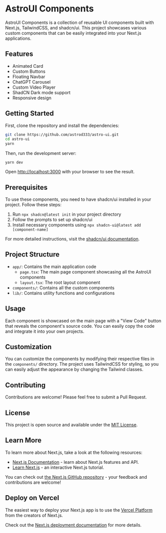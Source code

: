 # AstroUI Components

AstroUI Components is a collection of reusable UI components built with Next.js, TailwindCSS, and shadcn/ui. This project showcases various custom components that can be easily integrated into your Next.js applications.

## Features

- Animated Card
- Custom Buttons
- Floating Navbar
- ChatGPT Carousel
- Custom Video Player
- ShadCN Dark mode support
- Responsive design

## Getting Started

First, clone the repository and install the dependencies:

```bash
git clone https://github.com/astrod333/astro-ui.git
cd astro-ui
yarn
```

Then, run the development server:
```
yarn dev
```

Open [http://localhost:3000](http://localhost:3000) with your browser to see the result.

## Prerequisites

To use these components, you need to have shadcn/ui installed in your project. Follow these steps:

1. Run `npx shadcn@latest init` in your project directory
2. Follow the prompts to set up shadcn/ui
3. Install necessary components using `npx shadcn-ui@latest add [component-name]`

For more detailed instructions, visit the [shadcn/ui documentation](https://ui.shadcn.com/docs/installation).

## Project Structure

- `app/`: Contains the main application code
  - `page.tsx`: The main page component showcasing all the AstroUI components
  - `layout.tsx`: The root layout component
- `components/`: Contains all the custom components
- `lib/`: Contains utility functions and configurations

## Usage

Each component is showcased on the main page with a "View Code" button that reveals the component's source code. You can easily copy the code and integrate it into your own projects.

## Customization

You can customize the components by modifying their respective files in the `components/` directory. The project uses TailwindCSS for styling, so you can easily adjust the appearance by changing the Tailwind classes.

## Contributing

Contributions are welcome! Please feel free to submit a Pull Request.

## License

This project is open source and available under the [MIT License](LICENSE).

## Learn More

To learn more about Next.js, take a look at the following resources:

- [Next.js Documentation](https://nextjs.org/docs) - learn about Next.js features and API.
- [Learn Next.js](https://nextjs.org/learn) - an interactive Next.js tutorial.

You can check out [the Next.js GitHub repository](https://github.com/vercel/next.js) - your feedback and contributions are welcome!

## Deploy on Vercel

The easiest way to deploy your Next.js app is to use the [Vercel Platform](https://vercel.com/new?utm_medium=default-template&filter=next.js&utm_source=create-next-app&utm_campaign=create-next-app-readme) from the creators of Next.js.

Check out the [Next.js deployment documentation](https://nextjs.org/docs/app/building-your-application/deploying) for more details.